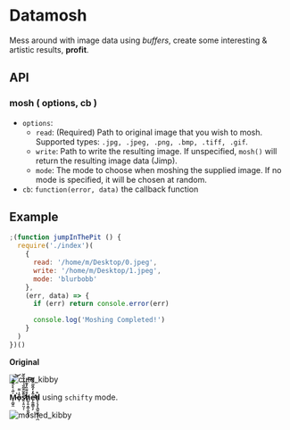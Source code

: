 # Datamosh

Mess around with image data using _buffers_, create some interesting & artistic results, **profit**.

## API

### mosh ( options, cb )

- `options`:
  - `read`: (Required) Path to original image that you wish to mosh.
    Supported types: `.jpg, .jpeg, .png, .bmp, .tiff, .gif`.
  - `write`: Path to write the resulting image. If unspecified, `mosh()` will return the resulting image data (Jimp).
  - `mode`: The mode to choose when moshing the supplied image. If no mode is specified, it will be chosen at random.
- `cb`: `function(error, data)` the callback function

## Example

```js
;(function jumpInThePit () {
  require('./index')(
    {
      read: '/home/m/Desktop/0.jpeg',
      write: '/home/m/Desktop/1.jpeg',
      mode: 'blurbobb'
    },
    (err, data) => {
      if (err) return console.error(err)

      console.log('Moshing Completed!')
    }
  )
})()
```

**Original**

![cute_kibby](https://user-images.githubusercontent.com/15038724/63730272-7bea3a00-c81f-11e9-9180-15d0d983adaf.jpg)

**M̵̟̰̬̼͐͂͛̀̀͒̋̄͗͘͝͝o̵̹̐͗͌s̷̛͍̞͍̤̘̜̎̄̆͊̃̆́͋͋̏̆̕h̸̺̦͍̝̳̞̮̮̝̐͌̏̓̌̾͠͠ͅe̶̛̙̯̭̳͕̗͒̓̓̂̋̈́̐̄̕d̴̟̩̖̟̖̻̱̰̥̗̜̪̊** using `schifty` mode.

![moshed_kibby](https://user-images.githubusercontent.com/15038724/63730276-7e4c9400-c81f-11e9-84e1-2cd37eeb40bf.jpg)
